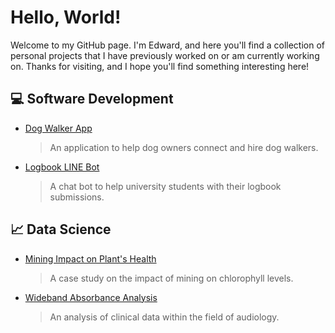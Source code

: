 # Hello, World!

Welcome to my GitHub page. I'm Edward, and here you'll find a collection of personal projects that I have previously worked on or am currently working on. Thanks for visiting, and I hope you'll find something interesting here! </p>


## :computer: Software Development

- [ Dog Walker App ](https://github.com/edwardkurniady/dog-walker-app)
  > An application to help dog owners connect and hire dog walkers.
- [ Logbook LINE Bot ](https://github.com/edwardkurniady/logbook-line-bot)
  > A chat bot to help university students with their logbook submissions.


## :chart_with_upwards_trend: Data Science

- [ Mining Impact on Plant's Health ](https://github.com/edwardkurniady/mining-on-plants)
  > A case study on the impact of mining on chlorophyll levels.
- [ Wideband Absorbance Analysis ](https://github.com/edwardkurniady/wideband-absorbance)
  > An analysis of clinical data within the field of audiology.
